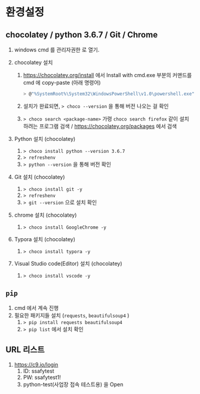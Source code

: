 # 환경설정

## chocolatey / python 3.6.7 / Git / Chrome

1. windows cmd 를 관리자권한 로 열기.

2. chocolatey 설치

   1. https://chocolatey.org/install 에서 Install with cmd.exe 부분의 커맨드를 cmd 에 copy-paste (아래 명령어)

      ```sh
      > @"%SystemRoot%\System32\WindowsPowerShell\v1.0\powershell.exe" -NoProfile -InputFormat None -ExecutionPolicy Bypass -Command "iex ((New-Object System.Net.WebClient).DownloadString('https://chocolatey.org/install.ps1'))" && SET "PATH=%PATH%;%ALLUSERSPROFILE%\chocolatey\bin"
      ```

   2. 설치가 완료되면, `> choco --version` 을 통해 버전 나오는 걸 확인

   3. `> choco search <package-name>` 가령 `choco search firefox` 같이 설치하려는 프로그램 검색 / https://chocolatey.org/packages 에서 검색

3. Python 설치 (chocolatey)

   1. `> choco install python --version 3.6.7`
   2. `> refreshenv`
   3. `> python --version` 을 통해 버전 확인

4. Git 설치 (chocolatey)

   1. `> choco install git -y`
   2. `> refreshenv`
   3. `> git --version` 으로 설치 확인

5. chrome 설치 (chocolatey)

   1. `> choco install GoogleChrome -y`

6. Typora 설치 (chocolatey)

   1. `> choco install typora -y`

7. Visual Studio code(Editor) 설치 (chocolatey)

   1. `> choco install vscode -y`



## `pip`

1. cmd 에서 계속 진행
2. 필요한 패키지들 설치 (`requests`, `beautifulsoup4` )
   1. `> pip install requests beautifulsoup4`
   2. `> pip list` 에서 설치 확인



## URL 리스트

1. https://c9.io/login
   1. ID: ssafytest
   2. PW: ssafytest1!
   3. python-test(사업장 접속 테스트용) 을 Open